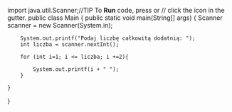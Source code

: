 import java.util.Scanner;//TIP To <b>Run</b> code, press <shortcut actionId="Run"/> or
// click the <icon src="AllIcons.Actions.Execute"/> icon in the gutter.
public class Main {
    public static void main(String[] args) {
        Scanner scanner = new Scanner(System.in);

        System.out.printf("Podaj liczbę całkowitą dodatnią: ");
        int liczba = scanner.nextInt();

        for (int i=1; i <= liczba; i +=2){

            System.out.printf(i + " ");
        }

    }
}
